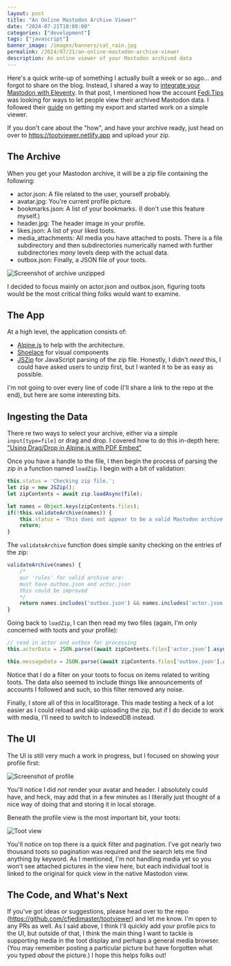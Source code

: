 ```yaml
---
layout: post
title: "An Online Mastodon Archive Viewer"
date: "2024-07-21T18:00:00"
categories: ["development"]
tags: ["javascript"]
banner_image: /images/banners/cat_rain.jpg
permalink: /2024/07/21/an-online-mastodon-archive-viewer
description: An online viewer of your Mastodon archived data
---
```


Here's a quick write-up of something I actually built a week or so ago... and forgot to share on the blog. Instead, I shared a way to [integrate your Mastodon with Eleventy](https://www.raymondcamden.com/2024/07/04/building-a-web-version-of-your-mastodon-archive-with-eleventy). In that post, I mentioned how the account [Fedi.Tips](https://social.growyourown.services/@FediTips) was looking for ways to let people view their archived Mastodon data. I followed their [guide](https://fedi.tips/how-to-download-your-mastodon-post-archive/) on getting my export and started work on a simple viewer. 

If you don't care about the "how", and have your archive ready, just head on over to <https://tootviewer.netlify.app> and upload your zip.

## The Archive

When you get your Mastodon archive, it will be a zip file containing the following:

* actor.json: A file related to the user, yourself probably.
* avatar.jpg: You're current profile picture.
* bookmarks.json: A list of your bookmarks. (I don't use this feature myself.)
* header.jpg: The header image in your profile.
* likes.json: A list of your liked toots.
* media_attachments: All media you have attached to posts. There is a file subdirectory and then subdirectories numerically named with further subdirectories *many* levels deep with the actual data.
* outbox.json: Finally, a JSON file of your toots.

<p>
<img src="https://static.raymondcamden.com/images/2024/07/toot1.jpg" alt="Screenshot of archive unzipped" class="imgborder imgcenter" loading="lazy">
</p>

I decided to focus mainly on actor.json and outbox.json, figuring toots would be the most critical thing folks would want to examine. 

## The App

At a high level, the application consists of:

* [Alpine.js](https://alpinejs.dev/) to help with the architecture.
* [Shoelace](https://shoelace.style/) for visual components
* [JSZip](https://stuk.github.io/jszip/) for JavaScript parsing of the zip file. Honestly, I didn't *need* this, I could have asked users to unzip first, but I wanted it to be as easy as possible. 

I'm not going to over every line of code (I'll share a link to the repo at the end), but here are some interesting bits.

## Ingesting the Data

There re two ways to select your archive, either via a simple `input[type=file]` or drag and drop. I covered how to do this in-depth here: ["Using Drag/Drop in Alpine.js with PDF Embed"](https://www.raymondcamden.com/2024/01/16/using-dragdrop-in-alpinejs-with-pdf-embed)

Once you have a handle to the file, I then begin the process of parsing the zip in a function named `loadZip`. I begin with a bit of validation:

```js
this.status = 'Checking zip file.';
let zip = new JSZip();
let zipContents = await zip.loadAsync(file);

let names = Object.keys(zipContents.files);
if(!this.validateArchive(names)) {
	this.status = 'This does not appear to be a valid Mastodon archive.';
	return;
} 
```

The `validateArchive` function does simple sanity checking on the entries of the zip:

```js
validateArchive(names) {
	/*
	our 'rules' for valid archive are:
	must have outbox.json and actor.json
	this could be improved 
	*/
	return names.includes('outbox.json') && names.includes('actor.json');
}
```

Going back to `loadZip`, I can then read my two files (again, I'm only concerned with toots and your profile):

```js
// read in actor and outbox for processing
this.actorData = JSON.parse((await zipContents.files['actor.json'].async('text')));	

this.messageData = JSON.parse((await zipContents.files['outbox.json'].async('text'))).orderedItems.filter(m => m.type === 'Create');
```

Notice that I do a filter on your toots to focus on items related to writing toots. The data also seemed to include things like announcements of accounts I followed and such, so this filter removed any noise. 

Finally, I store all of this in localStorage. This made testing a heck of a lot easier as I could reload and skip uploading the zip, but if I do decide to work with media, I'll need to switch to IndexedDB instead. 

## The UI

The UI is still very much a work in progress, but I focused on showing your profile first:

<p>
<img src="https://static.raymondcamden.com/images/2024/07/toot2.jpg" alt="Screenshot of profile" class="imgborder imgcenter" loading="lazy">
</p>

You'll notice I did *not* render your avatar and header. I absolutely could have, and heck, may add that in a few minutes as I literally just thought of a nice way of doing that and storing it in local storage. 

Beneath the profile view is the most important bit, your toots:

<p>
<img src="https://static.raymondcamden.com/images/2024/07/toot3.jpg" alt="Toot view" class="imgborder imgcenter" loading="lazy">
</p>

You'll notice on top there is a quick filter and pagination. I've got nearly two thousand toots so pagination was required and the search lets me find anything by keyword. As I mentioned, I'm not handling media yet so you won't see attached pictures in the view here, but each individual toot is linked to the original for quick view in the native Mastodon view.

## The Code, and What's Next

If you've got ideas or suggestions, please head over to the repo (<https://github.com/cfjedimaster/tootviewer>) and let me know. I'm open to any PRs as well. As I said above, I think I'll quickly add your profile pics to the UI, but outside of that, I think the main thing I want to tackle is supporting media in the toot display and perhaps a general media browser. (You may remember posting a particular picture but have forgotten what you typed *about* the picture.) I hope this helps folks out!
